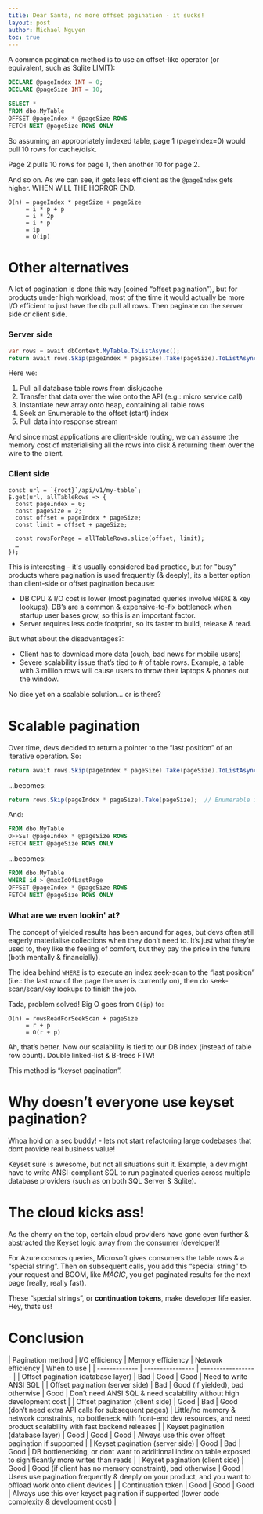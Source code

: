 ```yaml
---
title: Dear Santa, no more offset pagination - it sucks!
layout: post
author: Michael Nguyen
toc: true
---
```


A common pagination method is to use an offset-like operator (or equivalent, such as Sqlite LIMIT):

```sql
DECLARE @pageIndex INT = 0;
DECLARE @pageSize INT = 10;

SELECT *
FROM dbo.MyTable
OFFSET @pageIndex * @pageSize ROWS
FETCH NEXT @pageSize ROWS ONLY
```

So assuming an appropriately indexed table, page 1 (pageIndex=0) would pull 10 rows for cache/disk.

Page 2 pulls 10 rows for page 1, then another 10 for page 2.

And so on. As we can see, it gets less efficient as the `@pageIndex` gets higher. WHEN WILL THE HORROR END.

```
O(n) = pageIndex * pageSize + pageSize
     = i * p + p 
     = i * 2p
     = i * p
     = ip
     = O(ip)
```

# Other alternatives
A lot of pagination is done this way (coined “offset pagination”), but for products under high workload, most of the time it would actually be more I/O efficient to just have the db pull all rows. Then paginate on the server side or client side.

### Server side
```csharp
var rows = await dbContext.MyTable.ToListAsync(); 
return await rows.Skip(pageIndex * pageSize).Take(pageSize).ToListAsync();
```

Here we:
1. Pull all database table rows from disk/cache
1. Transfer that data over the wire onto the API (e.g.: micro service call)
1. Instantiate new array onto heap, containing all table rows
1. Seek an Enumerable to the offset (start) index
1. Pull data into response stream

And since most applications are client-side routing, we can assume the memory cost of materialising all the rows into disk & returning them over the wire to the client.

### Client side
```
const url = `{root}`/api/v1/my-table`;
$.get(url, allTableRows => {
  const pageIndex = 0;
  const pageSize = 2;
  const offset = pageIndex * pageSize;
  const limit = offset + pageSize;

  const rowsForPage = allTableRows.slice(offset, limit);
  …
});
```

This is interesting - it's usually considered bad practice, but for "busy" products where pagination is used frequently (& deeply), its a better option than client-side or offset pagination because:
- DB CPU & I/O cost is lower (most paginated queries involve `WHERE` & key lookups). DB’s are a common & expensive-to-fix bottleneck when startup user bases grow, so this is an important factor.
- Server requires less code footprint, so its faster to build, release & read.

But what about the disadvantages?:
- Client has to download more data (ouch, bad news for mobile users)
- Severe scalability issue that’s tied to # of table rows. Example, a table with 3 million rows will cause users to throw their laptops & phones out the window.

No dice yet on a scalable solution… or is there?

# Scalable pagination
Over time, devs decided to return a pointer to the “last position” of an iterative operation. So:

```csharp
return await rows.Skip(pageIndex * pageSize).Take(pageSize).ToListAsync();
```

…becomes:

```csharp
return rows.Skip(pageIndex * pageSize).Take(pageSize);  // Enumerable instead of List
```

And:

```sql
FROM dbo.MyTable
OFFSET @pageIndex * @pageSize ROWS
FETCH NEXT @pageSize ROWS ONLY
```

…becomes:

```sql
FROM dbo.MyTable
WHERE id > @maxIdOfLastPage
OFFSET @pageIndex * @pageSize ROWS
FETCH NEXT @pageSize ROWS ONLY
```

### What are we even lookin' at?
The concept of yielded results has been around for ages, but devs often still eagerly materialise collections when they don’t need to. It’s just what they’re used to, they like the feeling of comfort, but they pay the price in the future (both mentally & financially).

The idea behind `WHERE` is to execute an index seek-scan to the “last position” (i.e.: the last row of the page the user is currently on), then do seek-scan/scan/key lookups to finish the job.

Tada, problem solved! Big O goes from `O(ip)` to:

```
O(n) = rowsReadForSeekScan + pageSize
     = r + p
     = O(r + p)
```

Ah, that’s better. Now our scalability is tied to our DB index (instead of table row count). Double linked-list & B-trees FTW!

This method is “keyset pagination”.

# Why doesn’t everyone use keyset pagination?
Whoa hold on a sec buddy! - lets not start refactoring large codebases that dont provide real business value!

Keyset sure is awesome, but not all situations suit it. Example, a dev might have to write ANSI-compliant SQL to run paginated queries across multiple database providers (such as on both SQL Server & Sqlite).

# The cloud kicks ass!
As the cherry on the top, certain cloud providers have gone even further & abstracted the Keyset logic away from the consumer (developer)!

For Azure cosmos queries, Microsoft gives consumers the table rows & a “special string”. Then on subsequent calls, you add this “special string” to your request and BOOM, like *MAGIC*, you get paginated results for the next page (really, really fast).

These “special strings”, or **continuation tokens**, make developer life easier. Hey, thats us!

# Conclusion

| Pagination method | I/O efficiency | Memory efficiency | Network efficiency | When to use |
| ------------- | ---------------- | ------------------ |
| Offset pagination (database layer) | Bad | Good | Good | Need to write ANSI SQL |
| Offset pagination (server side) | Bad | Good (if yielded), bad otherwise | Good | Don’t need ANSI SQL & need scalability without high development cost |
| Offset pagination (client side) | Good | Bad | Good (don’t need extra API calls for subsequent pages) | Little/no memory & network constraints, no bottleneck with front-end dev resources, and need product scalability with fast backend releases |
| Keyset pagination (database layer) | Good | Good | Good | Always use this over offset pagination if supported |
| Keyset pagination (server side) | Good | Bad | Good | DB bottlenecking, or dont want to additional index on table exposed to significantly more writes than reads |
| Keyset pagination (client side) | Good | Good (if client has no memory constraint), bad otherwise | Good | Users use pagination frequently & deeply on your product, and you want to offload work onto client devices |
| Continuation token | Good | Good | Good | Always use this over keyset pagination if supported (lower code complexity & development cost) |
